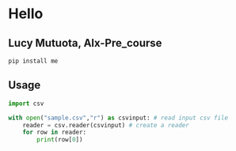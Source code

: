 # Hello
 

## Lucy Mutuota, Alx-Pre_course


````
pip install me
````




## Usage


````python
import csv

with open("sample.csv","r") as csvinput: # read input csv file
    reader = csv.reader(csvinput) # create a reader
    for row in reader:
        print(row[0])
````